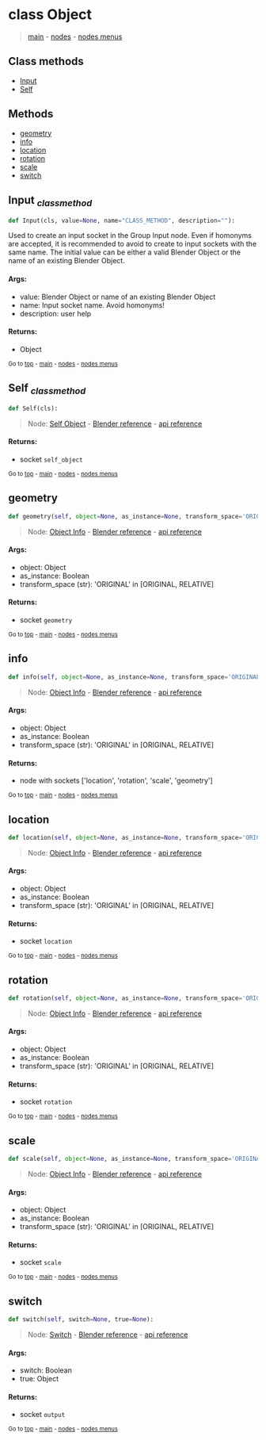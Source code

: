 # class Object

> [main](../structure.md) - [nodes](nodes.md) - [nodes menus](nodes_menus.md)


## Class methods

- [Input](#Input-classmethod)
- [Self](#Self-classmethod)


## Methods

- [geometry](#geometry)
- [info](#info)
- [location](#location)
- [rotation](#rotation)
- [scale](#scale)
- [switch](#switch)

## Input <sub>*classmethod*</sub>

```python
def Input(cls, value=None, name="CLASS_METHOD", description=""):

```
Used to create an input socket in the Group Input node.
Even if homonyms are accepted, it is recommended to avoid to create to input sockets with the same name.
The initial value can be either a valid Blender Object or the name of an existing Blender Object.

#### Args:
- value: Blender Object or name of an existing Blender Object
- name: Input socket name. Avoid homonyms!
- description: user help

#### Returns:
- Object

<sub>Go to [top](#class-Object) - [main](../structure.md) - [nodes](nodes.md) - [nodes menus](nodes_menus.md)</sub>

## Self <sub>*classmethod*</sub>

```python
def Self(cls):

```
> Node: [Self Object](GeometryNodeSelfObject.md) - [Blender reference](https://docs.blender.org/manual/en/latest/modeling/geometry_nodes/input/self_object.html) - [api reference](https://docs.blender.org/api/current/bpy.types.GeometryNodeSelfObject.html)

#### Returns:
- socket `self_object`

<sub>Go to [top](#class-Object) - [main](../structure.md) - [nodes](nodes.md) - [nodes menus](nodes_menus.md)</sub>

## geometry

```python
def geometry(self, object=None, as_instance=None, transform_space='ORIGINAL'):

```
> Node: [Object Info](GeometryNodeObjectInfo.md) - [Blender reference](https://docs.blender.org/manual/en/latest/modeling/geometry_nodes/input/object_info.html) - [api reference](https://docs.blender.org/api/current/bpy.types.GeometryNodeObjectInfo.html)

#### Args:
- object: Object
- as_instance: Boolean
- transform_space (str): 'ORIGINAL' in [ORIGINAL, RELATIVE]

#### Returns:
- socket `geometry`

<sub>Go to [top](#class-Object) - [main](../structure.md) - [nodes](nodes.md) - [nodes menus](nodes_menus.md)</sub>

## info

```python
def info(self, object=None, as_instance=None, transform_space='ORIGINAL'):

```
> Node: [Object Info](GeometryNodeObjectInfo.md) - [Blender reference](https://docs.blender.org/manual/en/latest/modeling/geometry_nodes/input/object_info.html) - [api reference](https://docs.blender.org/api/current/bpy.types.GeometryNodeObjectInfo.html)

#### Args:
- object: Object
- as_instance: Boolean
- transform_space (str): 'ORIGINAL' in [ORIGINAL, RELATIVE]

#### Returns:
- node with sockets ['location', 'rotation', 'scale', 'geometry']

<sub>Go to [top](#class-Object) - [main](../structure.md) - [nodes](nodes.md) - [nodes menus](nodes_menus.md)</sub>

## location

```python
def location(self, object=None, as_instance=None, transform_space='ORIGINAL'):

```
> Node: [Object Info](GeometryNodeObjectInfo.md) - [Blender reference](https://docs.blender.org/manual/en/latest/modeling/geometry_nodes/input/object_info.html) - [api reference](https://docs.blender.org/api/current/bpy.types.GeometryNodeObjectInfo.html)

#### Args:
- object: Object
- as_instance: Boolean
- transform_space (str): 'ORIGINAL' in [ORIGINAL, RELATIVE]

#### Returns:
- socket `location`

<sub>Go to [top](#class-Object) - [main](../structure.md) - [nodes](nodes.md) - [nodes menus](nodes_menus.md)</sub>

## rotation

```python
def rotation(self, object=None, as_instance=None, transform_space='ORIGINAL'):

```
> Node: [Object Info](GeometryNodeObjectInfo.md) - [Blender reference](https://docs.blender.org/manual/en/latest/modeling/geometry_nodes/input/object_info.html) - [api reference](https://docs.blender.org/api/current/bpy.types.GeometryNodeObjectInfo.html)

#### Args:
- object: Object
- as_instance: Boolean
- transform_space (str): 'ORIGINAL' in [ORIGINAL, RELATIVE]

#### Returns:
- socket `rotation`

<sub>Go to [top](#class-Object) - [main](../structure.md) - [nodes](nodes.md) - [nodes menus](nodes_menus.md)</sub>

## scale

```python
def scale(self, object=None, as_instance=None, transform_space='ORIGINAL'):

```
> Node: [Object Info](GeometryNodeObjectInfo.md) - [Blender reference](https://docs.blender.org/manual/en/latest/modeling/geometry_nodes/input/object_info.html) - [api reference](https://docs.blender.org/api/current/bpy.types.GeometryNodeObjectInfo.html)

#### Args:
- object: Object
- as_instance: Boolean
- transform_space (str): 'ORIGINAL' in [ORIGINAL, RELATIVE]

#### Returns:
- socket `scale`

<sub>Go to [top](#class-Object) - [main](../structure.md) - [nodes](nodes.md) - [nodes menus](nodes_menus.md)</sub>

## switch

```python
def switch(self, switch=None, true=None):

```
> Node: [Switch](GeometryNodeSwitch.md) - [Blender reference](https://docs.blender.org/manual/en/latest/modeling/geometry_nodes/utilities/switch.html) - [api reference](https://docs.blender.org/api/current/bpy.types.GeometryNodeSwitch.html)

#### Args:
- switch: Boolean
- true: Object

#### Returns:
- socket `output`

<sub>Go to [top](#class-Object) - [main](../structure.md) - [nodes](nodes.md) - [nodes menus](nodes_menus.md)</sub>

